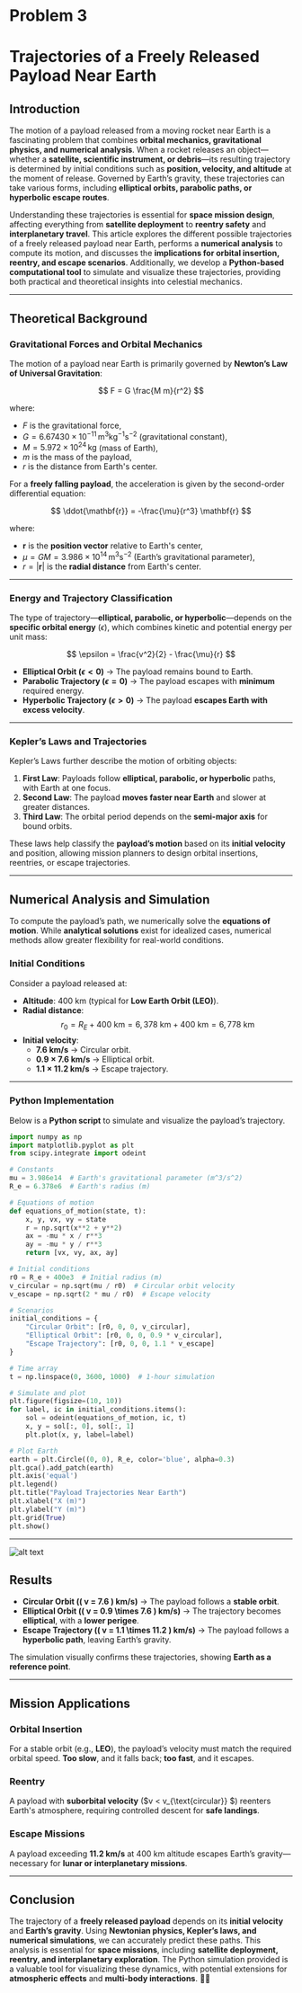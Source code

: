 # Problem 3

# **Trajectories of a Freely Released Payload Near Earth**  

## **Introduction**  

The motion of a payload released from a moving rocket near Earth is a fascinating problem that combines **orbital mechanics, gravitational physics, and numerical analysis**. When a rocket releases an object—whether a **satellite, scientific instrument, or debris**—its resulting trajectory is determined by initial conditions such as **position, velocity, and altitude** at the moment of release. Governed by Earth’s gravity, these trajectories can take various forms, including **elliptical orbits, parabolic paths, or hyperbolic escape routes**.  

Understanding these trajectories is essential for **space mission design**, affecting everything from **satellite deployment** to **reentry safety** and **interplanetary travel**. This article explores the different possible trajectories of a freely released payload near Earth, performs a **numerical analysis** to compute its motion, and discusses the **implications for orbital insertion, reentry, and escape scenarios**. Additionally, we develop a **Python-based computational tool** to simulate and visualize these trajectories, providing both practical and theoretical insights into celestial mechanics.  

---

## **Theoretical Background**  

### **Gravitational Forces and Orbital Mechanics**  

The motion of a payload near Earth is primarily governed by **Newton’s Law of Universal Gravitation**:  

$$
F = G \frac{M m}{r^2}
$$  

where:  
- $F$ is the gravitational force,  
- $G = 6.67430 \times 10^{-11} \, \text{m}^3 \text{kg}^{-1} \text{s}^{-2}$ (gravitational constant),  
- $M = 5.972 \times 10^{24} \, \text{kg}$ (mass of Earth),  
- $m$ is the mass of the payload,  
- $r$ is the distance from Earth's center.  

For a **freely falling payload**, the acceleration is given by the second-order differential equation:  

$$
\ddot{\mathbf{r}} = -\frac{\mu}{r^3} \mathbf{r}
$$  

where:  
- $\mathbf{r}$ is the **position vector** relative to Earth's center,  
- $\mu = G M = 3.986 \times 10^{14} \, \text{m}^3 \text{s}^{-2}$ (Earth’s gravitational parameter),  
- $r = |\mathbf{r}|$ is the **radial distance** from Earth's center.  

---

### **Energy and Trajectory Classification**  

The type of trajectory—**elliptical, parabolic, or hyperbolic**—depends on the **specific orbital energy** ($\epsilon$), which combines kinetic and potential energy per unit mass:  

$$
\epsilon = \frac{v^2}{2} - \frac{\mu}{r}
$$  

- **Elliptical Orbit ($\epsilon < 0$)** → The payload remains bound to Earth.  
- **Parabolic Trajectory ($\epsilon = 0$)** → The payload escapes with **minimum** required energy.  
- **Hyperbolic Trajectory ($\epsilon > 0$)** → The payload **escapes Earth with excess velocity**.  

---

### **Kepler’s Laws and Trajectories**  

Kepler’s Laws further describe the motion of orbiting objects:  
1. **First Law**: Payloads follow **elliptical, parabolic, or hyperbolic** paths, with Earth at one focus.  
2. **Second Law**: The payload **moves faster near Earth** and slower at greater distances.  
3. **Third Law**: The orbital period depends on the **semi-major axis** for bound orbits.  

These laws help classify the **payload’s motion** based on its **initial velocity** and position, allowing mission planners to design orbital insertions, reentries, or escape trajectories.  

---

## **Numerical Analysis and Simulation**  

To compute the payload’s path, we numerically solve the **equations of motion**. While **analytical solutions** exist for idealized cases, numerical methods allow greater flexibility for real-world conditions.  

### **Initial Conditions**  

Consider a payload released at:  
- **Altitude**: 400 km (typical for **Low Earth Orbit (LEO)**).  
- **Radial distance**:  
  $$
  r_0 = R_E + 400 \text{ km} = 6,378 \text{ km} + 400 \text{ km} = 6,778 \text{ km}
  $$  
- **Initial velocity**:  
  - **7.6 km/s** → Circular orbit.  
  - **0.9 × 7.6 km/s** → Elliptical orbit.  
  - **1.1 × 11.2 km/s** → Escape trajectory.  

---

### **Python Implementation**  

Below is a **Python script** to simulate and visualize the payload’s trajectory.  

```python
import numpy as np
import matplotlib.pyplot as plt
from scipy.integrate import odeint

# Constants
mu = 3.986e14  # Earth's gravitational parameter (m^3/s^2)
R_e = 6.378e6  # Earth's radius (m)

# Equations of motion
def equations_of_motion(state, t):
    x, y, vx, vy = state
    r = np.sqrt(x**2 + y**2)
    ax = -mu * x / r**3
    ay = -mu * y / r**3
    return [vx, vy, ax, ay]

# Initial conditions
r0 = R_e + 400e3  # Initial radius (m)
v_circular = np.sqrt(mu / r0)  # Circular orbit velocity
v_escape = np.sqrt(2 * mu / r0)  # Escape velocity

# Scenarios
initial_conditions = {
    "Circular Orbit": [r0, 0, 0, v_circular],
    "Elliptical Orbit": [r0, 0, 0, 0.9 * v_circular],
    "Escape Trajectory": [r0, 0, 0, 1.1 * v_escape]
}

# Time array
t = np.linspace(0, 3600, 1000)  # 1-hour simulation

# Simulate and plot
plt.figure(figsize=(10, 10))
for label, ic in initial_conditions.items():
    sol = odeint(equations_of_motion, ic, t)
    x, y = sol[:, 0], sol[:, 1]
    plt.plot(x, y, label=label)

# Plot Earth
earth = plt.Circle((0, 0), R_e, color='blue', alpha=0.3)
plt.gca().add_patch(earth)
plt.axis('equal')
plt.legend()
plt.title("Payload Trajectories Near Earth")
plt.xlabel("X (m)")
plt.ylabel("Y (m)")
plt.grid(True)
plt.show()
```  
---
![alt text](image-3.png)
## **Results**  

- **Circular Orbit (\( v = 7.6 \) km/s)** → The payload follows a **stable orbit**.  
- **Elliptical Orbit (\( v = 0.9 \times 7.6 \) km/s)** → The trajectory becomes **elliptical**, with a **lower perigee**.  
- **Escape Trajectory (\( v = 1.1 \times 11.2 \) km/s)** → The payload follows a **hyperbolic path**, leaving Earth’s gravity.  

The simulation visually confirms these trajectories, showing **Earth as a reference point**.  

---

## **Mission Applications**  

### **Orbital Insertion**  
For a stable orbit (e.g., **LEO**), the payload’s velocity must match the required orbital speed. **Too slow**, and it falls back; **too fast**, and it escapes.  

### **Reentry**  
A payload with **suborbital velocity** ($v < v_{\text{circular}} $) reenters Earth's atmosphere, requiring controlled descent for **safe landings**.  

### **Escape Missions**  
A payload exceeding **11.2 km/s** at 400 km altitude escapes Earth’s gravity—necessary for **lunar or interplanetary missions**.  

---

## **Conclusion**  

The trajectory of a **freely released payload** depends on its **initial velocity** and **Earth’s gravity**. Using **Newtonian physics, Kepler’s laws, and numerical simulations**, we can accurately predict these paths. This analysis is essential for **space missions**, including **satellite deployment, reentry, and interplanetary exploration**. The Python simulation provided is a valuable tool for visualizing these dynamics, with potential extensions for **atmospheric effects** and **multi-body interactions**. 🚀✨